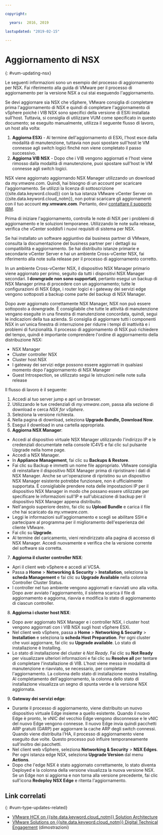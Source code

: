 ```yaml
---

copyright:

  years:  2016, 2019

lastupdated: "2019-02-15"

---
```


# Aggiornamento di NSX
{: #vum-updating-nsx}

Le seguenti informazioni sono un esempio del processo di aggiornamento per NSX. Fai riferimento alla guida di VMware per il processo di aggiornamento per la versione NSX a cui stai eseguendo l'aggiornamento.

Se devi aggiornare sia NSX che vSphere, VMware consiglia di completare prima l'aggiornamento di NSX e quindi di completare l'aggiornamento di vSphere poiché i VIB NSX sono specifici della versione di ESXi installata sull'host. Tuttavia, si consiglia di utilizzare VUM come specificato in questo documento; se eseguito manualmente, utilizza il seguente flusso di lavoro, un host alla volta:

1. **Aggiorna ESXi** - Al termine dell'aggiornamento di ESXi, l'host esce dalla modalità di manutenzione, tuttavia non puoi spostare sull'host le VM connesse agli switch logici finché non viene completato il passo successivo.
2. **Aggiorna VIB NSX** - Dopo che i VIB vengono aggiornati e l'host viene rimosso dalla modalità di manutenzione, puoi spostare sull'host le VM connesse agli switch logici.

NSX viene aggiornato aggiornando NSX Manager utilizzando un download da _my.vmware.com_. Quindi, hai bisogno di un account per scaricare l'aggiornamento. Se utilizzi la licenza di sottoscrizione {{site.data.keyword.cloud}} con la tua istanza VMware vCenter Server on {{site.data.keyword.cloud_notm}}, non potrai scaricare gli aggiornamenti con il tuo account **my.vmware.com**. Pertanto, devi [contattare il supporto IBM](/docs/services/vmwaresolutions/vmonic?topic=vmware-solutions-trbl_support).

Prima di iniziare l'aggiornamento, controlla le note di NSX per i problemi di aggiornamento e le soluzioni temporanee. Utilizzando le note sulla release, verifica che vCenter soddisfi i nuovi requisiti di sistema per NSX.

Se hai installato un software aggiuntivo dai business partner di VMware, consulta la documentazione del business partner per i dettagli su compatibilità e aggiornamento. Se hai distribuito istanze primarie e secondarie vCenter Server e hai un ambiente Cross-vCenter NSX, fai riferimento alla note sulla release per il processo di aggiornamento corretto.

In un ambiente Cross-vCenter NSX, il dispositivo NSX Manager primario viene aggiornato per primo, seguito da tutti i dispositivi NSX Manager secondari.
**I downgrade non sono supportati**, pertanto esegui un backup di NSX Manager prima di procedere con un aggiornamento; tutte le configurazioni di NSX Edge, i router logici e i gateway dei servizi edge vengono sottoposti a backup come parte del backup di NSX Manager.

Dopo aver aggiornato correttamente NSX Manager, NSX non può essere sottoposto a downgrade. È consigliabile che tutte le attività di manutenzione vengano eseguite in una finestra di manutenzione concordata, quindi, segui le indicazioni della tua azienda. Si consiglia di aggiornare tutti i componenti NSX in un'unica finestra di interruzione per ridurre i tempi di inattività e i problemi di funzionalità. Il processo di aggiornamento di NSX può richiedere del tempo, quindi è importante comprendere l'ordine di aggiornamento della distribuzione NSX:
* NSX Manager
* Cluster controller NSX
* Cluster host NSX
* I gateway dei servizi edge possono essere aggiornati in qualsiasi momento dopo l'aggiornamento di NSX Manager
* Guest Introspection, se utilizzato segui le istruzioni nelle note sulla release

Il flusso di lavoro è il seguente:
1. Accedi al tuo server jump e apri un browser.
2. Utilizzando le tue credenziali di _my.vmware.com_, passa alla sezione di download e cerca _NSX for vSphere_.
3. Seleziona la versione richiesta.
4. Nella pagina di download, seleziona **Upgrade Bundle, Download Now**.
5. Esegui il download in una cartella appropriata.
6. **Aggiorna NSX Manager**:
  - Accedi al dispositivo virtuale NSX Manager utilizzando l'indirizzo IP e le credenziali documentate nella console IC4VS e fai clic sul pulsante Upgrade nella home page.
  - Accedi a NSX Manager.
  - In **Appliance Management**, fai clic su **Backups & Restore**.
  - Fai clic su Backup e immetti un nome file appropriato. VMware consiglia di reinstallare il dispositivo NSX Manager prima di ripristinare i dati di NSX Manager. Anche se un'operazione di ripristino su un dispositivo NSX Manager esistente potrebbe funzionare, non è ufficialmente supportata. È consigliabile prendere nota delle impostazioni IP per il dispositivo NSX Manager in modo che possano essere utilizzate per specificare le informazioni sull'IP e sull'ubicazione di backup per il dispositivo NSX Manager appena distribuito.
  - Nell'angolo superiore destro, fai clic su **Upload Bundle** e carica il file che hai scaricato da _my.vmware.com_.
  - Leggi le informazioni sull'aggiornamento e scegli se abilitare SSH e partecipare al programma per il miglioramento dell'esperienza del cliente VMware.
  - Fai clic su **Upgrade**.
  - Al termine del caricamento, vieni reindirizzato alla pagina di accesso di NSX Manager. Accedi nuovamente e verifica che la versione corrente del software sia corretta.
7. **Aggiorna il cluster controller NSX**:
  - Apri il client web vSphere e accedi al VCSA.
  - Passa a **Home** > **Networking & Security** > **Installation**, seleziona la **scheda Management** e fai clic su **Upgrade Available** nella colonna Controller Cluster Status.
  - I controller nel tuo ambiente vengono aggiornati e riavviati uno alla volta. Dopo aver avviato l'aggiornamento, il sistema scarica il file di aggiornamento e aggiorna, riavvia e modifica lo stato di aggiornamento di ciascun controller.
8. **Aggiorna i cluster host NSX**:
  - Dopo aver aggiornato NSX Manager e i controller NSX, i cluster host vengono aggiornati con i VIB NSX sugli host vSphere ESXi.
  - Nel client web vSphere, passa a **Home** > **Networking & Security** > **Installation** e seleziona la **scheda Host Preparation**. Per ogni cluster che vuoi aggiornare, fai clic su **Upgrade available**. Lo stato di installazione è Installing.
  - Lo stato di installazione del cluster è _Not Ready_. Fai clic su **Not Ready** per visualizzare ulteriori informazioni e fai clic su **Resolve all** per tentare di completare l'installazione di VIB. L'host viene messo in modalità di manutenzione e riavviato, se necessario, per completare l'aggiornamento. La colonna dello stato di installazione mostra Installing. Al completamento dell'aggiornamento, la colonna dello stato di installazione visualizza un segno di spunta verde e la versione NSX aggiornata.
9. **Gateway dei servizi edge**:
  - Durante il processo di aggiornamento, viene distribuito un nuovo dispositivo virtuale Edge insieme a quello esistente. Quando il nuovo Edge è pronto, le vNIC del vecchio Edge vengono disconnesse e le vNIC del nuovo Edge vengono connesse. Il nuovo Edge invia quindi pacchetti ARP gratuiti (GARP) per aggiornare la cache ARP degli switch connessi. Quando viene distribuita l'HA, il processo di aggiornamento viene eseguito due volte. Questo processo può influire temporaneamente sull'inoltro dei pacchetti.
  - Nel client web vSphere, seleziona **Networking & Security** > **NSX Edges**. Per ogni istanza edge NSX, seleziona **Upgrade Version** dal menu **Actions**.
  - Dopo che l'edge NSX è stato aggiornato correttamente, lo stato diventa Deployed e la colonna della versione visualizza la nuova versione NSX. Se un Edge non si aggiorna e non torna alla versione precedente, fai clic sull'icona **Redeploy NSX Edge** e ritenta l'aggiornamento.

## Link correlati
{: #vum-type-updates-related}

* [VMware HCX on {{site.data.keyword.cloud_notm}} Solution Architecture](https://www.ibm.com/cloud/garage/files/HCX_Architecture_Design.pdf)
* [VMware Solutions on {{site.data.keyword.cloud_notm}} Digital Technical Engagement](https://ibm-dte.mybluemix.net/ibm-vmware) (dimostrazioni)
